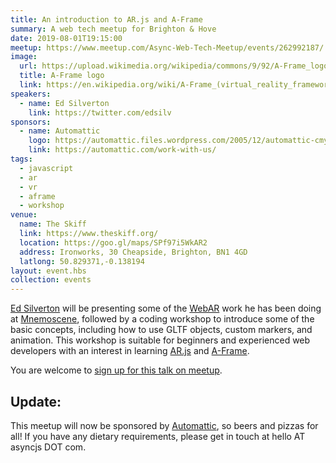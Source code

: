 ```yaml
---
title: An introduction to AR.js and A-Frame
summary: A web tech meetup for Brighton & Hove
date: 2019-08-01T19:15:00
meetup: https://www.meetup.com/Async-Web-Tech-Meetup/events/262992187/
image:
  url: https://upload.wikimedia.org/wikipedia/commons/9/92/A-Frame_logo.png
  title: A-Frame logo
  link: https://en.wikipedia.org/wiki/A-Frame_(virtual_reality_framework)
speakers:
  - name: Ed Silverton
    link: https://twitter.com/edsilv
sponsors:
  - name: Automattic
    logo: https://automattic.files.wordpress.com/2005/12/automattic-cmyk.png
    link: https://automattic.com/work-with-us/
tags:
  - javascript
  - ar
  - vr
  - aframe
  - workshop
venue:
  name: The Skiff
  link: https://www.theskiff.org/
  location: https://goo.gl/maps/SPf97i5WkAR2
  address: Ironworks, 30 Cheapside, Brighton, BN1 4GD
  latlong: 50.829371,-0.138194
layout: event.hbs
collection: events
---
```


[Ed Silverton](https://twitter.com/edsilv) will be presenting some of the [WebAR](https://createwebvr.com/webAR.html) work he has been doing at [Mnemoscene](http://mnemoscene.io/), followed by a coding workshop to introduce some of the basic concepts, including how to use GLTF objects, custom markers, and animation. This workshop is suitable for beginners and experienced web developers with an interest in learning [AR.js](https://github.com/jeromeetienne/AR.js) and [A-Frame](https://aframe.io).

You are welcome to [sign up for this talk on meetup](https://www.meetup.com/Async-Web-Tech-Meetup/events/262992187/).

## Update:

This meetup will now be sponsored by [Automattic](https://automattic.com/work-with-us/), so beers and pizzas for all! If you have any dietary requirements, please get in touch at hello AT asyncjs DOT com.
